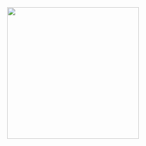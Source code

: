 <div id="header" align="center">
  <img src="https://media.giphy.com/media/Bzzb92NKwUOj0FjQOd/giphy.gif" width="300px"/>
  </div>
  
<!-- <h1 align="center">
  hey there
  <img src="https://media.giphy.com/media/iigp4VDyf5dCLRlGkm/giphy.gif" width="10px"/>
</h1> -->


<!--
**LenaLeri/LenaLeri** is a ✨ _special_ ✨ repository because its `README.md` (this file) appears on your GitHub profile.

Here are some ideas to get you started:

- 🔭 I’m currently working on ...
- 🌱 I’m currently learning ...
- 👯 I’m looking to collaborate on ...
- 🤔 I’m looking for help with ...
- 💬 Ask me about ...
- 📫 How to reach me: ...
- 😄 Pronouns: ...
- ⚡ Fun fact: ...
-->
